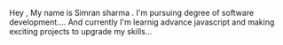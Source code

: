 Hey , My name is Simran sharma . I'm pursuing degree of software development....
And  currently I'm learnig advance javascript and making exciting projects to upgrade my skills...
